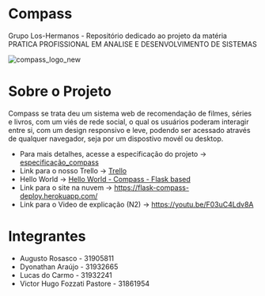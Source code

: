 # Compass
Grupo Los-Hermanos - Repositório dedicado ao projeto da matéria PRATICA PROFISSIONAL EM ANALISE E DESENVOLVIMENTO DE SISTEMAS 

![compass_logo_new](https://user-images.githubusercontent.com/52939868/116793762-1abc4480-aa9f-11eb-9058-364e8abb104f.png)


# Sobre o Projeto
Compass se trata deu um sistema web de recomendação de filmes, séries e livros, com um viés de rede social, o qual os 
usuários poderam interagir entre si, com um design responsivo e leve, podendo ser acessado através de qualquer navegador, seja por um dispostivo movél ou desktop. 

- Para mais detalhes, acesse a especificação do projeto -> [especificação_compass](https://github.com/dyolnegao/los-hermanos/blob/main/especificacao_compass.md)
- Link para o nosso Trello -> [Trello](https://trello.com/b/1RqylFYk/compass-sistema-web-los-hermanos)
- Hello World -> [Hello World - Compass - Flask based](https://agile-refuge-63480.herokuapp.com/)
- Link para o site na nuvem -> https://flask-compass-deploy.herokuapp.com/
- Link para o Video de explicação (N2) -> https://youtu.be/F03uC4Ldv8A

# Integrantes 

- Augusto Rosasco - 31905811 
- Dyonathan Araújo - 31932665
- Lucas do Carmo - 31932241
- Victor Hugo Fozzati Pastore - 31861954

